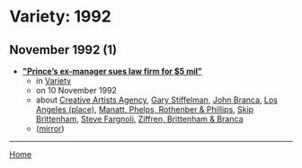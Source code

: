 # Variety: 1992

## November 1992 (1)

 - [**"Prince’s ex-manager sues law firm for $5 mil"**](https://variety.com/1992/biz/news/prince-s-ex-manager-sues-law-firm-for-5-mil-100482/)
    - in [Variety](../../../publications/u-z/variety/index.md)
    - on 10 November 1992
    - about [Creative Artists Agency](../../../topics/creative-artists-agency/index.md), [Gary Stiffelman](../../../topics/gary-stiffelman/index.md), [John Branca](../../../topics/john-branca/index.md), [Los Angeles (place)](../../../topics/place/los-angeles/index.md), [Manatt, Phelps, Rothenber & Phillips](../../../topics/manatt-phelps-rothenber-phillips/index.md), [Skip Brittenham](../../../topics/skip-brittenham/index.md), [Steve Fargnoli](../../../topics/steve-fargnoli/index.md), [Ziffren, Brittenham & Branca](../../../topics/ziffren-brittenham-branca/index.md)
    - ([mirror](https://web.archive.org/web/*/https://variety.com/1992/biz/news/prince-s-ex-manager-sues-law-firm-for-5-mil-100482/))

----

[Home](../index.md)
